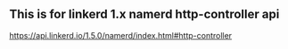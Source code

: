 ## This is for linkerd 1.x namerd http-controller api

https://api.linkerd.io/1.5.0/namerd/index.html#http-controller
